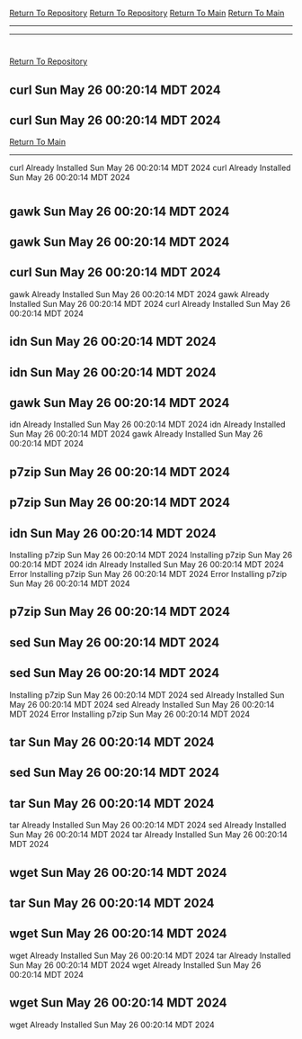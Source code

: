 [Return To Repository](https://github.com/DigitalWarrior/piholeparser/)
[Return To Repository](https://github.com/DigitalWarrior/piholeparser/)
[Return To Main](https://github.com/DigitalWarrior/piholeparser/blob/master/RecentRunLogs/Mainlog.md)
[Return To Main](https://github.com/DigitalWarrior/piholeparser/blob/master/RecentRunLogs/Mainlog.md)
____________________________________
____________________________________
# 
# 
[Return To Repository](https://github.com/DigitalWarrior/piholeparser/)
## curl Sun May 26 00:20:14 MDT 2024
## curl Sun May 26 00:20:14 MDT 2024
[Return To Main](https://github.com/DigitalWarrior/piholeparser/blob/master/RecentRunLogs/Mainlog.md)
____________________________________
curl Already Installed Sun May 26 00:20:14 MDT 2024
curl Already Installed Sun May 26 00:20:14 MDT 2024
# 
## gawk Sun May 26 00:20:14 MDT 2024
## gawk Sun May 26 00:20:14 MDT 2024
## curl Sun May 26 00:20:14 MDT 2024
gawk Already Installed Sun May 26 00:20:14 MDT 2024
gawk Already Installed Sun May 26 00:20:14 MDT 2024
curl Already Installed Sun May 26 00:20:14 MDT 2024
## idn Sun May 26 00:20:14 MDT 2024
## idn Sun May 26 00:20:14 MDT 2024
## gawk Sun May 26 00:20:14 MDT 2024
idn Already Installed Sun May 26 00:20:14 MDT 2024
idn Already Installed Sun May 26 00:20:14 MDT 2024
gawk Already Installed Sun May 26 00:20:14 MDT 2024
## p7zip Sun May 26 00:20:14 MDT 2024
## p7zip Sun May 26 00:20:14 MDT 2024
## idn Sun May 26 00:20:14 MDT 2024
Installing p7zip Sun May 26 00:20:14 MDT 2024
Installing p7zip Sun May 26 00:20:14 MDT 2024
idn Already Installed Sun May 26 00:20:14 MDT 2024
Error Installing p7zip Sun May 26 00:20:14 MDT 2024
Error Installing p7zip Sun May 26 00:20:14 MDT 2024
## p7zip Sun May 26 00:20:14 MDT 2024
## sed Sun May 26 00:20:14 MDT 2024
## sed Sun May 26 00:20:14 MDT 2024
Installing p7zip Sun May 26 00:20:14 MDT 2024
sed Already Installed Sun May 26 00:20:14 MDT 2024
sed Already Installed Sun May 26 00:20:14 MDT 2024
Error Installing p7zip Sun May 26 00:20:14 MDT 2024
## tar Sun May 26 00:20:14 MDT 2024
## sed Sun May 26 00:20:14 MDT 2024
## tar Sun May 26 00:20:14 MDT 2024
tar Already Installed Sun May 26 00:20:14 MDT 2024
sed Already Installed Sun May 26 00:20:14 MDT 2024
tar Already Installed Sun May 26 00:20:14 MDT 2024
## wget Sun May 26 00:20:14 MDT 2024
## tar Sun May 26 00:20:14 MDT 2024
## wget Sun May 26 00:20:14 MDT 2024
wget Already Installed Sun May 26 00:20:14 MDT 2024
tar Already Installed Sun May 26 00:20:14 MDT 2024
wget Already Installed Sun May 26 00:20:14 MDT 2024
## wget Sun May 26 00:20:14 MDT 2024
wget Already Installed Sun May 26 00:20:14 MDT 2024
